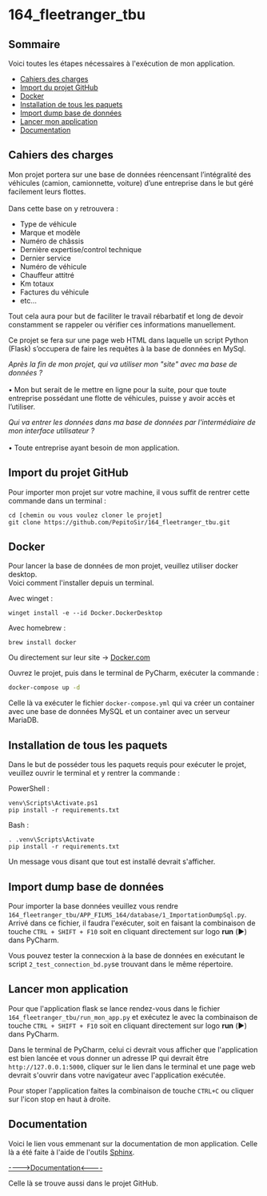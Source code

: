 # 164_fleetranger_tbu

## Sommaire

Voici toutes les étapes nécessaires à l'exécution de mon application.

- [Cahiers des charges](#cahiers-des-charges)
- [Import du projet GitHub](#import-du-projet-github)
- [Docker](#docker)
- [Installation de tous les paquets](#installation-de-tous-les-paquets)
- [Import dump base de données](#import-dump-base-de-données)
- [Lancer mon application](#lancer-mon-application)
- [Documentation](#documentation)

## Cahiers des charges
Mon projet portera sur une base de données réencensant l’intégralité des véhicules (camion, camionnette, voiture) d’une entreprise dans le but géré facilement leurs flottes.<br>
<br>
Dans cette base on y retrouvera :
 
- Type de véhicule 
- Marque et modèle
- Numéro de châssis
- Dernière expertise/control technique  
- Dernier service
- Numéro de véhicule
- Chauffeur attitré 
- Km totaux 
- Factures du véhicule
- etc…

Tout cela aura pour but de faciliter le travail rébarbatif et long de devoir constamment se rappeler ou vérifier ces informations manuellement.
 
Ce projet se fera sur une page web HTML dans laquelle un script Python (Flask) s’occupera de faire les requêtes à la base de données en MySql.
 
*Après la fin de mon projet, qui va utiliser mon "site" avec ma base de données ?*<br>
<br>
•	Mon but serait de le mettre en ligne pour la suite, pour que toute entreprise possédant une flotte de véhicules, puisse y avoir accès et l’utiliser.<br>

*Qui va entrer les données dans ma base de données par l'intermédiaire de mon interface utilisateur ?*<br>
<br>
•	Toute entreprise ayant besoin de mon application.

## Import du projet GitHub 

Pour importer mon projet sur votre machine, il vous suffit de rentrer cette commande dans un terminal :

```
cd [chemin ou vous voulez cloner le projet]
git clone https://github.com/PepitoSir/164_fleetranger_tbu.git
```

## Docker

Pour lancer la base de données de mon projet, veuillez utiliser docker desktop.<br>
Voici comment l'installer depuis un terminal.<br>

Avec winget :
```
winget install -e --id Docker.DockerDesktop
```
Avec homebrew :
```
brew install docker
```
Ou directement sur leur site -> [Docker.com](https://www.docker.com/products/docker-desktop/)

Ouvrez le projet, puis dans le terminal de PyCharm, exécuter la commande :

```bash
docker-compose up -d
```

Celle là va exécuter le fichier `docker-compose.yml` qui va créer un container avec une base de données MySQL et un container avec un serveur MariaDB.


## Installation de tous les paquets

Dans le but de posséder tous les paquets requis pour exécuter le projet, veuillez ouvrir le terminal et y rentrer la commande :

PowerShell :
```
venv\Scripts\Activate.ps1
pip install -r requirements.txt
```

Bash :
```
. .venv\Scripts\Activate
pip install -r requirements.txt
```
Un message vous disant que tout est installé devrait s'afficher.

## Import dump base de données

Pour importer la base données veuillez vous rendre `164_fleetranger_tbu/APP_FILMS_164/database/1_ImportationDumpSql.py`. Arrivé dans ce fichier, il faudra l'exécuter, soit en faisant la combinaison de touche `CTRL + SHIFT + F10` soit en cliquant directement sur logo **run** (▶️) dans PyCharm.

Vous pouvez tester la connecxion à la base de données en exécutant le script `2_test_connection_bd.py`se trouvant dans le même répertoire.

## Lancer mon application

Pour que l'application flask se lance rendez-vous dans le fichier `164_fleetranger_tbu/run_mon_app.py` et exécutez le avec  la combinaison de touche `CTRL + SHIFT + F10` soit en cliquant directement sur logo **run** (▶️) dans PyCharm.

Dans le terminal de PyCharm, celui ci devrait vous afficher que l'application est bien lancée et vous donner un adresse IP qui devrait être `http://127.0.0.1:5000`, cliquer sur le lien dans le terminal et une page web devrait s'ouvrir dans votre navigateur avec l'application exécutée.

Pour stoper l'application faites la combinaison de touche `CTRL+C` ou cliquer sur l'icon stop en haut à droite.

## Documentation

Voici le lien vous emmenant sur la documentation de mon application. Celle là a été faite à l'aide de l'outils [Sphinx](https://www.sphinx-doc.org/en/master/).

  [---->Documentation<----]()

Celle là se trouve aussi dans le projet GitHub.
